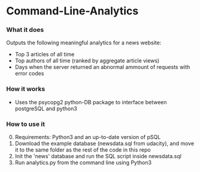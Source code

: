 # Command-Line-Analytics

### What it does
Outputs the following meaningful analytics for a news website:
* Top 3 articles of all time
* Top authors of all time (ranked by aggregate article views)
* Days when the server returned an abnormal ammount of requests with error codes

### How it works
* Uses the psycopg2 python-DB package to interface between postgreSQL and python3

### How to use it
0. Requirements: Python3 and an up-to-date version of pSQL
1. Download the example database (newsdata.sql from udacity), and move it to the same folder as the rest of the code in this repo
2. Init the 'news' database and run the SQL script inside newsdata.sql
3. Run analytics.py from the command line using Python3
